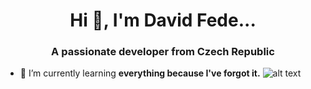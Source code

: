 <h1 align="center">Hi 👋, I'm David Fede...</h1>
<h3 align="center">A passionate developer from Czech Republic</h3>

- 🌱 I’m currently learning **everything because I've forgot it.**
![alt text]()
</p>

